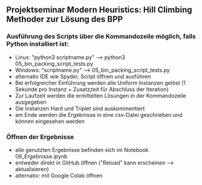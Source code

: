 ## Projektseminar Modern Heuristics: Hill Climbing Methoder zur Lösung des BPP

### Ausführung des Scripts über die Kommandozeile möglich, falls Python installiert ist:
- Linux: "python3 scriptname.py" --> python3 05_bin_packing_script_tests.py
- Windows: "scriptname.py" --> 05_bin_packing_script_tests.py
- alternativ IDE wie Spyder, Script öffnen und ausführen
- Bei erfolgreicher Einführung werden alle Uniform Instanzen gelöst (1 Sekunde pro Instanz + Zusatzzeit für Abschluss der Iteration)
- Zur Laufzeit werden die ermittelten Lösungen in der Kommandozeile ausgegeben
- Die Instanzen Hard und Triplet sind auskommentiert
- am Ende werden die Ergebnisse in eine csv-Datei geschrieben und können eingesehen werden

### Öffnen der Ergebnisse
- alle genutzten Ergebnisse befinden sich im Notebook 06_Ergebnisse.ipynb
- entweder direkt in GitHub öffnen ("Reload" kann erscheinen --> aktualisieren)
- alternativ: mit Google Colab öffnen
